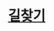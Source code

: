 # [길찾기](https://out.swexpertacademy.samsung.com/common/swea/solvingPractice/solveclub/solveclubProblemDetail.do?solveclubId=AVX8i9wfrIIAAAEJ&solveclubPassword=&password=&attendYn=Y&contestProbId=AUGl-6bPjlwAAAFj&sortingType=)